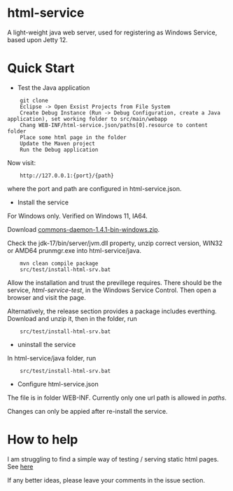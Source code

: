 # html-service

A light-weight java web server, used for registering as Windows Service, based upon Jetty 12.

# Quick Start

* Test the Java application

```
    git clone
    Eclipse -> Open Exsist Projects from File System
    Create Debug Instance (Run -> Debug Configuration, create a Java application), set working folder to src/main/webapp
    Chang WEB-INF/html-service.json/paths[0].resource to content folder
    Place some html page in the folder
    Update the Maven project
    Run the Debug application
```

Now visit:

```
    http://127.0.0.1:{port}/{path}
````

where the port and path are configured in html-service.json. 

* Install the service

For Windows only. Verified on Windows 11, IA64.

Download [commons-daemon-1.4.1-bin-windows.zip](https://downloads.apache.org/commons/daemon/binaries/windows/commons-daemon-1.4.1-bin-windows.zip).

Check the jdk-17/bin/server/jvm.dll property, unzip correct version, WIN32 or AMD64
prunmgr.exe into html-service/java.

```
    mvn clean compile package
    src/test/install-html-srv.bat
```

Allow the installation and trust the previllege requires. There should be the
service, *html-service-test*, in the Windows Service Control. Then open a browser
and visit the page.

Alternatively, the release section provides a package includes everthing.
Download and unzip it, then in the folder, run

```
    src/test/install-html-srv.bat
```


* uninstall the service

In html-service/java folder, run

```
    src/test/install-html-srv.bat
```

* Configure html-service.json

The file is in folder WEB-INF. Currently only one url path is allowed in *paths*.

Changes can only be appied after re-install the service.

# How to help

I am struggling to find a simple way of testing / serving static html pages.
See [here]()

If any better ideas, please leave your comments in the issue section. 

